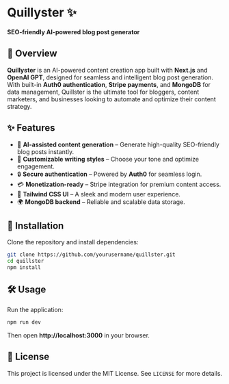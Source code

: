 # Quillyster ✨  
**SEO-friendly AI-powered blog post generator**  

## 🚀 Overview  
**Quillyster** is an AI-powered content creation app built with **Next.js** and **OpenAI GPT**, designed for seamless and intelligent blog post generation. With built-in **Auth0 authentication**, **Stripe payments**, and **MongoDB** for data management, Quillster is the ultimate tool for bloggers, content marketers, and businesses looking to automate and optimize their content strategy.  

## ✨ Features  
- 🧠 **AI-assisted content generation** – Generate high-quality SEO-friendly blog posts instantly.  
- 🎨 **Customizable writing styles** – Choose your tone and optimize engagement.  
- 🔒 **Secure authentication** – Powered by **Auth0** for seamless login.  
- 💳 **Monetization-ready** – Stripe integration for premium content access.  
- 🎨 **Tailwind CSS UI** – A sleek and modern user experience.  
- 🌍 **MongoDB backend** – Reliable and scalable data storage.  

## 🔧 Installation  
Clone the repository and install dependencies:  
```bash  
git clone https://github.com/yourusername/quillster.git  
cd quillster  
npm install  
```

## 🛠 Usage  
Run the application:  
```bash  
npm run dev  
```
Then open **http://localhost:3000** in your browser.


## 📜 License  
This project is licensed under the MIT License. See `LICENSE` for more details.  


